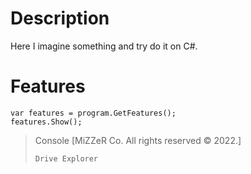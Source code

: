 # Description
 Here I imagine something and try do it on C#.

# Features
```CSharp
var features = program.GetFeatures();
features.Show();
```

> Console [MiZZeR Co. All rights reserved © 2022.]
> ```
> Drive Explorer
> ```
